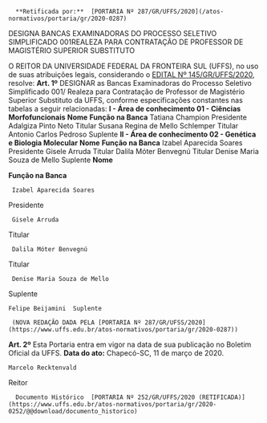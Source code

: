       **Retificada por:**  [PORTARIA Nº 287/GR/UFFS/2020](/atos-normativos/portaria/gr/2020-0287) 

   DESIGNA BANCAS EXAMINADORAS DO PROCESSO SELETIVO SIMPLIFICADO 001REALEZA PARA CONTRATAÇÃO DE PROFESSOR DE MAGISTÉRIO SUPERIOR SUBSTITUTO  

 O REITOR DA UNIVERSIDADE FEDERAL DA FRONTEIRA SUL (UFFS), no uso de suas atribuições legais, considerando o [EDITAL Nº 145/GR/UFFS/2020](https://www.uffs.edu.br/atos-normativos/edital/gr/2020-0145), resolve:   **Art. 1º**  DESIGNAR as Bancas Examinadoras do Processo Seletivo Simplificado 001/ Realeza para Contratação de Professor de Magistério Superior Substituto da UFFS, conforme especificações constantes nas tabelas a seguir relacionadas: **I - Área de conhecimento 01 - Ciências Morfofuncionais**     **Nome**   **Função na Banca**     Tatiana Champion   Presidente     Adalgiza Pinto Neto   Titular     Susana Regina de Mello Schlemper   Titular     Antonio Carlos Pedroso   Suplente     **II - Área de conhecimento 02 - Genética e Biologia Molecular**     **Nome**   **Função na Banca**     Izabel Aparecida Soares   Presidente     Gisele Arruda   Titular     Dalila Móter Benvegnú   Titular     Denise Maria Souza de Mello   Suplente          **Nome**

   **Função na Banca**

     Izabel Aparecida Soares

   Presidente

     Gisele Arruda

   Titular

     Dalila Móter Benvegnú

   Titular

     Denise Maria Souza de Mello

   Suplente

    Felipe Beijamini  Suplente

     (NOVA REDAÇÃO DADA PELA [PORTARIA Nº 287/GR/UFSS/2020](https://www.uffs.edu.br/atos-normativos/portaria/gr/2020-0287))

  

  **Art. 2º**  Esta Portaria entra em vigor na data de sua publicação no Boletim Oficial da UFFS.        **Data do ato:** Chapecó-SC, 11 de março de 2020.   
 

    Marcelo Recktenvald   
 Reitor 

      Documento Histórico  [PORTARIA Nº 252/GR/UFFS/2020 (RETIFICADA)](https://www.uffs.edu.br/atos-normativos/portaria/gr/2020-0252/@@download/documento_historico)     
      
